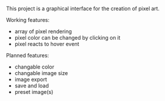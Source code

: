This project is a graphical interface for the creation of pixel art.  
  
Working features:  
- array of pixel rendering
- pixel color can be changed by clicking on it  
- pixel reacts to hover event  
  
Planned features:
- changable color  
- changable image size    
- image export  
- save and load  
- preset image(s)  